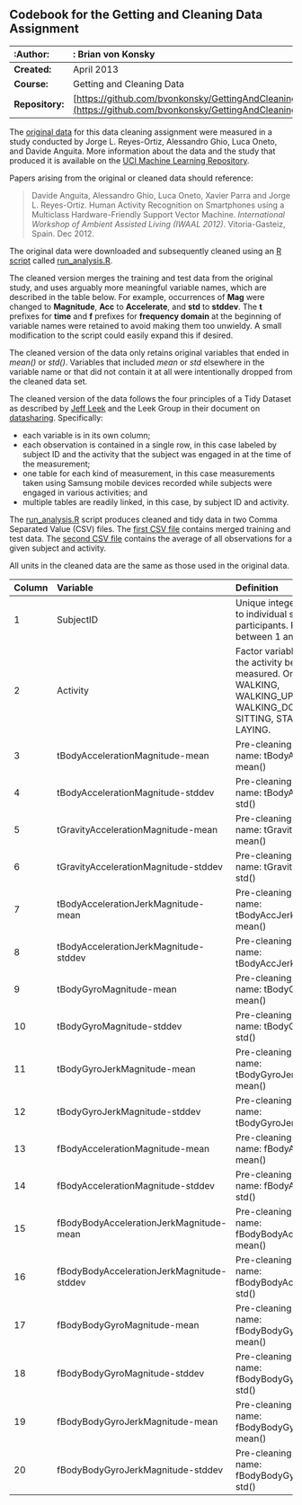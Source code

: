 ## Codebook for the Getting and Cleaning Data Assignment
|:**Author:**    |: Brian von Konsky                                        |
|:---------------|:---------------------------------------------------------|
|**Created:**    | April 2013
|**Course:**     | Getting and Cleaning Data
|**Repository:** | [https://github.com/bvonkonsky/GettingAndCleaningData](https://github.com/bvonkonsky/GettingAndCleaningData)

The [original data](https://d396qusza40orc.cloudfront.net/getdata%2Fprojectfiles%2FUCI%20HAR%20Dataset.zip) for this data cleaning assignment were measured in a study conducted by Jorge L. Reyes-Ortiz, Alessandro Ghio, Luca Oneto, and Davide Anguita.  More information about the data and the study that produced it is available on the [UCI Machine Learning Repository](http://archive.ics.uci.edu/ml/datasets/Human+Activity+Recognition+Using+Smartphones).

Papers arising from the original or cleaned data should reference:

> Davide Anguita, Alessandro Ghio, Luca Oneto, Xavier Parra and Jorge L. Reyes-Ortiz. Human Activity Recognition on Smartphones using a Multiclass Hardware-Friendly Support Vector Machine. _International Workshop of Ambient Assisted Living (IWAAL 2012)_. Vitoria-Gasteiz, Spain. Dec 2012.

The original data were downloaded and subsequently cleaned using an [R script](http://www.r-project.org/) called [run_analysis.R](https://github.com/bvonkonsky/GettingAndCleaningData/blob/master/run_analysis.R).

The cleaned version merges the training and test data from the original study, and uses arguably more meaningful variable names, which are described in the table below. For example, occurrences of **Mag** were changed to **Magnitude**, **Acc** to **Accelerate**, and **std** to **stddev**. The **t** prefixes for **time** and **f** prefixes for **frequency domain** at the beginning of variable names were retained to avoid making them too unwieldy. A small modification to the script could easily expand this if desired.  

The cleaned version of the data only retains original variables that ended in *mean()* or *std()*.  Variables that included *mean* or *std* elsewhere in the variable name or that did not contain it at all were intentionally dropped from the cleaned data set.

The cleaned version of the data follows the four principles of a Tidy Dataset as described by [Jeff Leek](http://biostat.jhsph.edu/~jleek/) and the Leek Group in their document on [datasharing](https://github.com/jtleek/datasharing). Specifically:
* each variable is in its own column;
* each observation is contained in a single row, in this case labeled by subject ID and the activity that the subject was engaged in at the time of the measurement;
* one table for each kind of measurement, in this case measurements taken using Samsung mobile devices recorded while subjects were engaged in various activities; and
* multiple tables are readily linked, in this case, by subject ID and activity.

The [run_analysis.R](https://github.com/bvonkonsky/GettingAndCleaningData/blob/master/run_analysis.R) script produces cleaned and tidy data in two Comma Separated Value (CSV) files.  The [first CSV file](https://www.dropbox.com/s/8a5fmarat30p01b/tidyMerged.csv) contains merged training and test data.  The [second CSV file](https://www.dropbox.com/s/2ck82baeuyjceg8/tidyAveraged.csv) contains the average of all observations for a given subject and activity.

All units in the cleaned data are the same as those used in the original data.

|Column| Variable                                  | Definition                                                     |
|------|:------------------------------------------|:---------------------------------------------------------------|
|1     |SubjectID                                  | Unique integer referring to individual study participants.  Ranges between 1 and 30.
|2     |Activity                                   | Factor variable describing the activity being measured. One of: WALKING, WALKING\_UPSTAIRS, WALKING_DOWNSTAIRS, SITTING, STANDING, LAYING.
|3     |tBodyAccelerationMagnitude-mean            | Pre-cleaning variable name: tBodyAccMag-mean()
|4     |tBodyAccelerationMagnitude-stddev          | Pre-cleaning variable name: tBodyAccMag-std()
|5     |tGravityAccelerationMagnitude-mean         | Pre-cleaning variable name: tGravityAccMag-mean()
|6     |tGravityAccelerationMagnitude-stddev       | Pre-cleaning variable name: tGravityAccMag-std()
|7     |tBodyAccelerationJerkMagnitude-mean        | Pre-cleaning variable name: tBodyAccJerkMag-mean()
|8     |tBodyAccelerationJerkMagnitude-stddev      | Pre-cleaning variable name: tBodyAccJerkMag-std() 
|9     |tBodyGyroMagnitude-mean                    | Pre-cleaning variable name: tBodyGyroMag-mean()
|10    |tBodyGyroMagnitude-stddev                  | Pre-cleaning variable name: tBodyGyroMag-std()
|11    |tBodyGyroJerkMagnitude-mean                | Pre-cleaning variable name: tBodyGyroJerkMag-mean()
|12    |tBodyGyroJerkMagnitude-stddev              | Pre-cleaning variable name: tBodyGyroJerkMag-std()
|13    |fBodyAccelerationMagnitude-mean            | Pre-cleaning variable name: fBodyAccMag-mean() 
|14    |fBodyAccelerationMagnitude-stddev          | Pre-cleaning variable name: fBodyAccMag-std()
|15    |fBodyBodyAccelerationJerkMagnitude-mean    | Pre-cleaning variable name: fBodyBodyAccJerkMag-mean()
|16    |fBodyBodyAccelerationJerkMagnitude-stddev  | Pre-cleaning variable name: fBodyBodyAccJerkMag-std()
|17    |fBodyBodyGyroMagnitude-mean                | Pre-cleaning variable name: fBodyBodyGyroMag-mean()
|18    |fBodyBodyGyroMagnitude-stddev              | Pre-cleaning variable name: fBodyBodyGyroMag-std()
|19    |fBodyBodyGyroJerkMagnitude-mean            | Pre-cleaning variable name: fBodyBodyGyroJerkMag-mean()
|20    |fBodyBodyGyroJerkMagnitude-stddev          | Pre-cleaning variable name: fBodyBodyGyroJerkMag-std()
